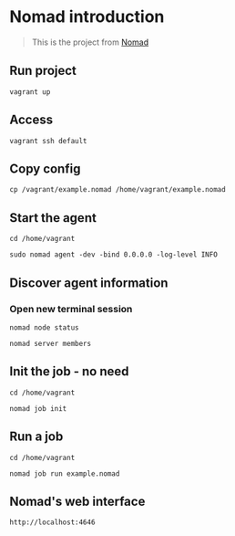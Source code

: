 # Nomad introduction

> This is the project from [Nomad](https://learn.hashicorp.com/tutorials/nomad/get-started-intro?in=nomad/get-started)


## Run project
```
vagrant up
```

## Access 

```
vagrant ssh default
```

## Copy config
```
cp /vagrant/example.nomad /home/vagrant/example.nomad
```

## Start the agent
```
cd /home/vagrant

sudo nomad agent -dev -bind 0.0.0.0 -log-level INFO
```

## Discover agent information
### Open new terminal session
```
nomad node status

nomad server members
```

## Init the job - no need
```
cd /home/vagrant

nomad job init
```

## Run a job

```
cd /home/vagrant

nomad job run example.nomad
```


## Nomad's web interface
```
http://localhost:4646
```

